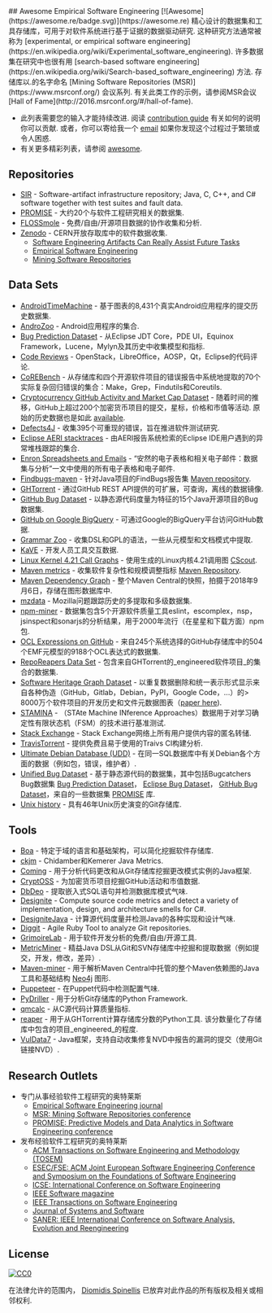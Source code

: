 <div class="github-widget" data-repo="dspinellis/awesome-msr"></div>
<script async src="https://pagead2.googlesyndication.com/pagead/js/adsbygoogle.js"></script><ins class="adsbygoogle" style="display:block" data-ad-client="ca-pub-6890694312814945" data-ad-slot="5473692530" data-ad-format="auto"  data-full-width-responsive="true"></ins><script>(adsbygoogle = window.adsbygoogle || []).push({});</script>
## Awesome Empirical Software Engineering [![Awesome](https://awesome.re/badge.svg)](https://awesome.re)
精心设计的数据集和工具存储库，可用于对软件系统进行基于证据的数据驱动研究.
这种研究方法通常被称为 [experimental, or empirical software engineering](https://en.wikipedia.org/wiki/Experimental_software_engineering).
许多数据集在研究中也很有用 [search-based software engineering](https://en.wikipedia.org/wiki/Search-based_software_engineering) 方法.
存储库以.的名字命名 [Mining Software Repositories (MSR)](https://www.msrconf.org/) 会议系列.
有关此类工作的示例，请参阅MSR会议 [Hall of Fame](http://2016.msrconf.org/#/hall-of-fame).


- 此列表需要您的输入才能持续改进.
  阅读 [contribution guide](https://github.com/dspinellis/awesome-msr/blob/master/contributing.md) 有关如何的说明
  你可以贡献.
  或者，你可以寄给我一个 [email](https://github.com/dspinellis/awesome-msr/blob/master/mailto:dds@aueb.gr)
  如果你发现这个过程过于繁琐或令人困惑.
- 有关更多精彩列表，请参阅 [awesome](https://github.com/sindresorhus/awesome).


## Repositories

- [SIR](http://sir.unl.edu/portal/index.php) - Software-artifact infrastructure repository; Java, C, C++, and C# software together with test suites and fault data.
- [PROMISE](http://promise.site.uottawa.ca/SERepository/datasets-page.html) - 大约20个与软件工程研究相关的数据集.
- [FLOSSmole](https://flossmole.org/collection_details) - 免费/自由/开源项目数据的协作收集和分析.
- [Zenodo](http://zenodo.org/) -  CERN开放存取库中的软件数据收集.
  - [Software Engineering Artifacts Can Really Assist Future Tasks](http://zenodo.org/communities/seacraft)
  - [Empirical Software Engineering](https://zenodo.org/communities/empirical-software-engineering/)
  - [Mining Software Repositories](https://zenodo.org/communities/msr/)

## Data Sets

- [AndroidTimeMachine](https://androidtimemachine.github.io) - 基于图表的8,431个真实Android应用程序的提交历史数据集.
- [AndroZoo](https://androzoo.uni.lu/) -  Android应用程序的集合.
- [Bug Prediction Dataset](http://bug.inf.usi.ch/index.php) - 从Eclipse JDT Core，PDE UI，Equinox Framework，Lucene，Mylyn及其历史中收集模型和指标.
- [Code Reviews](http://kin-y.github.io/miningReviewRepo/) -  OpenStack，LibreOffice，AOSP，Qt，Eclipse的代码评论.
- [CoREBench](http://www.comp.nus.edu.sg/%7Erelease/corebench/) - 从存储库和四个开源软件项目的错误报告中系统地提取的70个实际复杂回归错误的集合：Make，Grep，Findutils和Coreutils.
- [Cryptocurrency GitHub Activity and Market Cap Dataset](https://rvantonder.github.io/CryptOSS/)   - 随着时间的推移，GitHub上超过200个加密货币项目的提交，星标，价格和市值等活动.  原始的历史数据也是如此 [available](https://zenodo.org/record/2595588#.XRuzuBNKhSM).
- [Defects4J](https://github.com/rjust/defects4j) - 收集395个可重现的错误，旨在推进软件测试研究.
- [Eclipse AERI stacktraces](https://software-data.org/datasets/aeri-stacktraces) - 由AERI报告系统检索的Eclipse IDE用户遇到的异常堆栈跟踪的集合.
- [Enron Spreadsheets and Emails](https://figshare.com/articles/Enron_Spreadsheets_and_Emails/1221767) - “安然的电子表格和相关电子邮件：数据集与分析”一文中使用的所有电子表格和电子邮件.
- [Findbugs-maven](https://github.com/istlab/maven_bug_catalog) - 针对Java项目的FindBugs报告集 [Maven repository](https://maven.apache.org).
- [GHTorrent](http://ghtorrent.org/) - 通过GitHub REST API提供的可扩展，可查询，离线的数据镜像.
- [GitHub Bug Dataset](http://www.inf.u-szeged.hu/~ferenc/papers/GitHubBugDataSet/) - 以静态源代码度量为特征的15个Java开源项目的Bug数据集.
- [GitHub on Google BigQuery](https://cloud.google.com/bigquery/public-data/github) - 可通过Google的BigQuery平台访问GitHub数据.
- [Grammar Zoo](http://slebok.github.io/zoo/) - 收集DSL和GPL的语法，一些从元模型和文档模式中提取.
- [KaVE](http://www.kave.cc/datasets) - 开发人员工具交互数据.
- [Linux Kernel 4.21 Call Graphs](https://zenodo.org/record/2652487#.XRnvomUzb0o) - 使用生成的Linux内核4.21调用图 [CScout](https://github.com/dspinellis/cscout/). 
- [Maven metrics](https://github.com/bkarak/data_msr2015) - 收集软件复杂性和规模调整指标 [Maven Repository](https://maven.apache.org).
- [Maven Dependency Graph](https://zenodo.org/record/1489120) - 整个Maven Central的快照，拍摄于2018年9月6日，存储在图形数据库中.
- [mzdata](https://github.com/jxshin/mzdata) -  Mozilla问题跟踪历史的多提取和多级数据集.
- [npm-miner](https://github.com/AuthEceSoftEng/msr-2018-npm-miner) - 数据集包含5个开源软件质量工具eslint，escomplex，nsp，jsinspect和sonarjs的分析结果，用于2000年流行（在星星和下载方面）npm包.
- [OCL Expressions on GitHub](https://github.com/tue-mdse/ocl-dataset) - 来自245个系统选择的GitHub存储库中的504个EMF元模型的9188个OCL表达式的数据集.
- [RepoReapers Data Set](https://reporeapers.github.io) - 包含来自GHTorrent的_engineered软件项目_的集合的数据集.
- [Software Heritage Graph Dataset](https://doi.org/10.5281/zenodo.2583978) - 以重复数据删除和统一表示形式显示来自各种伪造（GitHub，Gitlab，Debian，PyPI，Google Code，...）的&gt; 8000万个软件项目的开发历史和文件元数据图表（[paper here](https://dl.acm.org/citation.cfm?id=3341907)).
- [STAMINA](http://stamina.chefbe.net/download) - （STAte Machine INference Approaches）数据用于对学习确定性有限状态机（FSM）的技术进行基准测试.
- [Stack Exchange](https://archive.org/details/stackexchange) -  Stack Exchange网络上所有用户提供内容的匿名转储.
- [TravisTorrent](http://travistorrent.testroots.org) - 提供免费且易于使用的Traivs CI构建分析.
- [Ultimate Debian Database (UDD)](https://wiki.debian.org/UltimateDebianDatabase) - 在同一SQL数据库中有关Debian各个方面的数据（例如包，错误，维护者）.
- [Unified Bug Dataset](http://www.inf.u-szeged.hu/~ferenc/papers/UnifiedBugDataSet/) - 基于静态源代码的数据集，其中包括Bugcatchers Bug数据集 [Bug Prediction Dataset](http://bug.inf.usi.ch/index.php)， [Eclipse Bug Dataset](https://www.st.cs.uni-saarland.de/softevo/bug-data/eclipse/)， [GitHub Bug Dataset](http://www.inf.u-szeged.hu/~ferenc/papers/GitHubBugDataSet/)，来自的一些数据集 [PROMISE](http://promise.site.uottawa.ca/SERepository/datasets-page.html) 库.
- [Unix history](https://github.com/dspinellis/unix-history-repo) - 具有46年Unix历史演变的Git存储库.

## Tools

- [Boa](http://boa.cs.iastate.edu/) - 特定于域的语言和基础架构，可以简化挖掘软件存储库.
- [ckjm](http://www.spinellis.gr/sw/ckjm/) -  Chidamber和Kemerer Java Metrics.
- [Coming](https://github.com/SpoonLabs/coming/) - 用于分析代码更改和从Git存储库挖掘更改模式实例的Java框架.
- [CryptOSS](https://github.com/rvantonder/CryptOSS) - 为加密货币项目挖掘GitHub活动和市值数据.
- [DbDeo](https://github.com/tushartushar/DbDeo) - 提取嵌入式SQL语句并检测数据库模式气味.
- [Designite](http://www.designite-tools.com) - Compute source code metrics and detect a variety of implementation, design, and architecture smells for C#.
- [DesigniteJava](https://github.com/tushartushar/DesigniteJava) - 计算源代码度量并检测Java的各种实现和设计气味.
- [Diggit](https://github.com/jrfaller/diggit) - Agile Ruby Tool to analyze Git repositories.
- [GrimoireLab](http://grimoirelab.github.io/) - 用于软件开发分析的免费/自由/开源工具.
- [MetricMiner](http://www.github.com/mauricioaniche/metricminer2) - 精益Java DSL从Git和SVN存储库中挖掘和提取数据（例如提交，开发，修改，差异）.
- [Maven-miner](https://github.com/diverse-project/maven-miner) - 用于解析Maven Central中托管的整个Maven依赖图的Java工具和基础结构 [Neo4j](https://neo4j.com/) 图形.
- [Puppeteer](https://github.com/tushartushar/Puppeteer) - 在Puppet代码中检测配置气味.
- [PyDriller](https://github.com/ishepard/pydriller) - 用于分析Git存储库的Python Framework.
- [qmcalc](https://github.com/dspinellis/cqmetrics) - 从C源代码计算质量指标.
- [reaper](https://github.com/RepoReapers/reaper)   - 用于从GHTorrent计算存储库分数的Python工具.  该分数量化了存储库中包含的项目_engineered_的程度.
- [VulData7](https://github.com/electricalwind/data7) -  Java框架，支持自动收集修复NVD中报告的漏洞的提交（使用Git链接NVD）.

## Research Outlets
- 专门从事经验软件工程研究的奥特莱斯
  - [Empirical Software Engineering journal](https://link.springer.com/journal/10664)
  - [MSR: Mining Software Repositories conference](https://www.msrconf.org/)
  - [PROMISE: Predictive Models and Data Analytics in Software Engineering conference](http://promisedata.org/)
- 发布经验软件工程研究的奥特莱斯
  - [ACM Transactions on Software Engineering and Methodology (TOSEM)](https://dl.acm.org/citation.cfm?id=J790)
  - [ESEC/FSE: ACM Joint European Software Engineering Conference and Symposium on the Foundations of Software Engineering](https://www.esec-fse.org/)
  - [ICSE: International Conference on Software Engineering](http://www.icse-conferences.org/)
  - [IEEE Software magazine](https://publications.computer.org/software-magazine/)
  - [IEEE Transactions on Software Engineering](https://www.computer.org/csdl/journal/ts)
  - [Journal of Systems and Software](https://www.journals.elsevier.com/journal-of-systems-and-software)
  - [SANER: IEEE International Conference on Software Analysis, Evolution and Reengineering](https://ieeexplore.ieee.org/xpl/conhome.jsp?punumber=1000695)


## License

[![CC0](http://mirrors.creativecommons.org/presskit/buttons/88x31/svg/cc-zero.svg)](https://creativecommons.org/publicdomain/zero/1.0/)

在法律允许的范围内， [Diomidis Spinellis](http://www.spinellis.gr) 已放弃对此作品的所有版权及相关或相邻权利.
